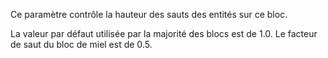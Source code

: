 Ce paramètre contrôle la hauteur des sauts des entités sur ce bloc.

La valeur par défaut utilisée par la majorité des blocs est de 1.0.
Le facteur de saut du bloc de miel est de 0.5.